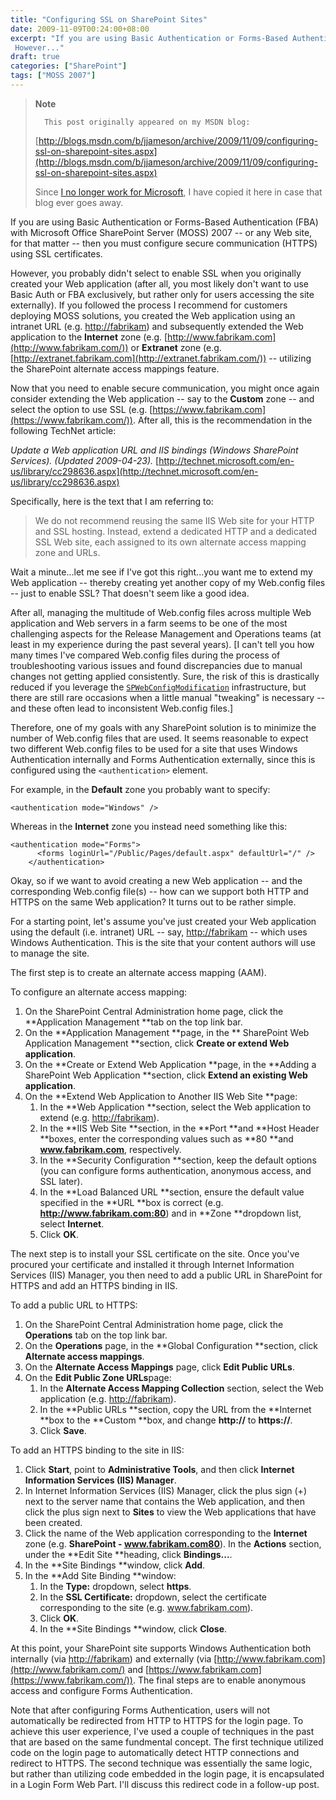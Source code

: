 ```yaml
---
title: "Configuring SSL on SharePoint Sites"
date: 2009-11-09T00:24:00+08:00
excerpt: "If you are using Basic Authentication or Forms-Based Authentication (FBA) with Microsoft Office SharePoint Server (MOSS) 2007 -- or any Web site, for that matter -- then you must configure secure communication (HTTPS) using SSL certificates. 
 However..."
draft: true
categories: ["SharePoint"]
tags: ["MOSS 2007"]
---
```


> **Note**
> 
>       This post originally appeared on my MSDN blog:
> 
> [http://blogs.msdn.com/b/jjameson/archive/2009/11/09/configuring-ssl-on-sharepoint-sites.aspx](http://blogs.msdn.com/b/jjameson/archive/2009/11/09/configuring-ssl-on-sharepoint-sites.aspx)
> 
> Since [I no longer work for Microsoft](/blog/jjameson/2011/09/02/last-day-with-microsoft), I have copied it here in case that blog ever goes away.

If you are using Basic Authentication or Forms-Based Authentication (FBA) with Microsoft Office SharePoint Server (MOSS) 2007 -- or any Web site, for that matter -- then you must configure secure communication (HTTPS) using SSL certificates.

However, you probably didn't select to enable SSL when you originally created your Web application (after all, you most likely don't want to use Basic Auth or FBA exclusively, but rather only for users accessing the site externally). If you followed the process I recommend for customers deploying MOSS solutions, you created the Web application using an intranet URL (e.g. [http://fabrikam](http://fabrikam/)) and subsequently extended the Web application to the **Internet** zone (e.g. [http://www.fabrikam.com](http://www.fabrikam.com/)) or **Extranet** zone (e.g. [http://extranet.fabrikam.com](http://extranet.fabrikam.com/)) -- utilizing the SharePoint alternate access mappings feature.

Now that you need to enable secure communication, you might once again consider extending the Web application -- say to the **Custom** zone -- and select the option to use SSL (e.g. [https://www.fabrikam.com](https://www.fabrikam.com/)). After all, this is the recommendation in the following TechNet article:

<cite>Update a Web application URL and IIS bindings (Windows SharePoint
Services). (Updated 2009-04-23).</cite>
[http://technet.microsoft.com/en-us/library/cc298636.aspx](http://technet.microsoft.com/en-us/library/cc298636.aspx)

Specifically, here is the text that I am referring to:

> We do not recommend reusing the same IIS Web site for your HTTP and SSL
> hosting. Instead, extend a dedicated HTTP and a dedicated SSL Web site,
> each assigned to its own alternate access mapping zone and URLs.

Wait a minute...let me see if I've got this right...you want me to extend my Web application -- thereby creating yet another copy of my Web.config files -- just to enable SSL? That doesn't seem like a good idea.

After all, managing the multitude of Web.config files across multiple Web application and Web servers in a farm seems to be one of the most challenging aspects for the Release Management and Operations teams (at least in my experience during the past several years). [I can't tell you how many times I've compared Web.config files during the process of troubleshooting various issues and found discrepancies due to manual changes not getting applied consistently. Sure, the risk of this is drastically reduced if you leverage the [`SPWebConfigModification`](http://msdn.microsoft.com/en-us/library/microsoft.sharepoint.administration.spwebconfigmodification.aspx) infrastructure, but there are still rare occasions when a little manual "tweaking" is necessary -- and these often lead to inconsistent Web.config files.]

Therefore, one of my goals with any SharePoint solution is to minimize the number of Web.config files that are used. It seems reasonable to expect two different Web.config files to be used for a site that uses Windows Authentication internally and Forms Authentication externally, since this is configured using the `<authentication>` element.

For example, in the **Default** zone you probably want to specify:

```
<authentication mode="Windows" />
```

Whereas in the **Internet** zone you instead need something like this:

```
<authentication mode="Forms">
      <forms loginUrl="/Public/Pages/default.aspx" defaultUrl="/" />
    </authentication>
```

Okay, so if we want to avoid creating a new Web application -- and the corresponding Web.config file(s) -- how can we support both HTTP and HTTPS on the same Web application? It turns out to be rather simple.

For a starting point, let's assume you've just created your Web application using the default (i.e. intranet) URL -- say, [http://fabrikam](http://fabrikam/) -- which uses Windows Authentication. This is the site that your content authors will use to manage the site.

The first step is to create an alternate access mapping (AAM).

To configure an alternate access mapping:

1. On the SharePoint Central Administration home page, click the
   **Application Management **tab on the top link bar.
2. On the **Application Management **page, in the **
   SharePoint Web Application Management **section, click **Create
   or extend Web application**.
3. On the **Create or Extend Web Application **page, in the
   **Adding a SharePoint Web Application **section, click
   **Extend an existing Web application**.
4. On the **Extend Web Application to Another IIS Web Site
   **page:
   1. In the **Web Application **section, select the Web
      application to extend (e.g.
      [http://fabrikam](http://fabrikam/)).
   2. In the **IIS Web Site **section, in the **Port
      **and **Host Header **boxes, enter the corresponding
      values such as **80 **and **www.fabrikam.com**,
      respectively.
   3. In the **Security Configuration **section, keep the
      default options (you can configure forms authentication, anonymous access,
      and SSL later).
   4. In the **Load Balanced URL **section, ensure the default
      value specified in the **URL **box is correct (e.g.
      **http://www.fabrikam.com:80**) and in **Zone
      **dropdown list, select **Internet**.
   5. Click **OK**.

The next step is to install your SSL certificate on the site. Once you've procured your certificate and installed it through Internet Information Services (IIS) Manager, you then need to add a public URL in SharePoint for HTTPS and add an HTTPS binding in IIS.

To add a public URL to HTTPS:

1. On the SharePoint Central Administration home page, click the
   **Operations** tab on the top link bar.
2. On the **Operations** page, in the **Global Configuration
   **section, click **Alternate access mappings**.
3. On the **Alternate Access Mappings** page, click
   **Edit Public URLs**.
4. On the **Edit Public Zone URLs**page:
   1. In the **Alternate Access Mapping Collection** section,
      select the Web application (e.g.
      [http://fabrikam](http://fabrikam/)).
   2. In the **Public URLs **section, copy the URL from the
      **Internet **box to the **Custom **box, and
      change **http://** to **https://**.
   3. Click **Save**.

To add an HTTPS binding to the site in IIS:

1. Click **Start**, point to **Administrative Tools**,
   and then click **Internet Information Services (IIS) Manager**.
2. In Internet Information Services (IIS) Manager, click the plus sign
   (+) next to the server name that contains the Web application, and then
   click the plus sign next to **Sites** to view the Web applications
   that have been created.
3. Click the name of the Web application corresponding to the **Internet**
   zone (e.g. **SharePoint - www.fabrikam.com80**). In the
   **Actions** section, under the **Edit Site **heading,
   click **Bindings...**.
4. In the **Site Bindings **window, click **Add**.
5. In the **Add Site Binding **window:
   1. In the **Type:** dropdown, select **https**.
   2. In the **SSL Certificate:** dropdown, select the certificate
      corresponding to the site (e.g. www.fabrikam.com).
   3. Click **OK**.
   4. In the **Site Bindings **window, click **Close**.

At this point, your SharePoint site supports Windows Authentication both internally (via [http://fabrikam](http://fabrikam/)) and externally (via [http://www.fabrikam.com](http://www.fabrikam.com/) and [https://www.fabrikam.com](https://www.fabrikam.com/)). The final steps are to enable anonymous access and configure Forms Authentication.

Note that after configuring Forms Authentication, users will not automatically be redirected from HTTP to HTTPS for the login page. To achieve this user experience, I've used a couple of techniques in the past that are based on the same fundmental concept. The first technique utilized code on the login page to automatically detect HTTP connections and redirect to HTTPS. The second technique was essentially the same logic, but rather than utilizing code embedded in the login page, it is encapsulated in a Login Form Web Part. I'll discuss this redirect code in a follow-up post.

